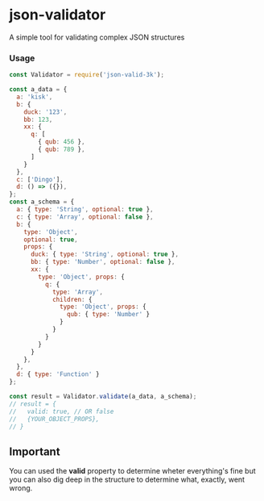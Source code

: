 # json-validator
A simple tool for validating complex JSON structures

### Usage
```javascript
const Validator = require('json-valid-3k');

const a_data = {
  a: 'kisk',
  b: {
    duck: '123',
    bb: 123,
    xx: {
      q: [
        { qub: 456 },
        { qub: 789 },
      ]
    }
  },
  c: ['Dingo'],
  d: () => ({}),
};
const a_schema = {
  a: { type: 'String', optional: true },
  c: { type: 'Array', optional: false },
  b: {
    type: 'Object',
    optional: true,
    props: {
      duck: { type: 'String', optional: true },
      bb: { type: 'Number', optional: false },
      xx: {
        type: 'Object', props: {
          q: {
            type: 'Array',
            children: {
              type: 'Object', props: {
                qub: { type: 'Number' }
              }
            }
          }
        }
      }
    },
  },
  d: { type: 'Function' }
};

const result = Validator.validate(a_data, a_schema);
// result = {
//   valid: true, // OR false
//   {YOUR_OBJECT_PROPS},
// }
```

## Important
You can used the **valid** property to determine wheter everything's fine but you can also dig deep in the structure to determine what, exactly, went wrong.